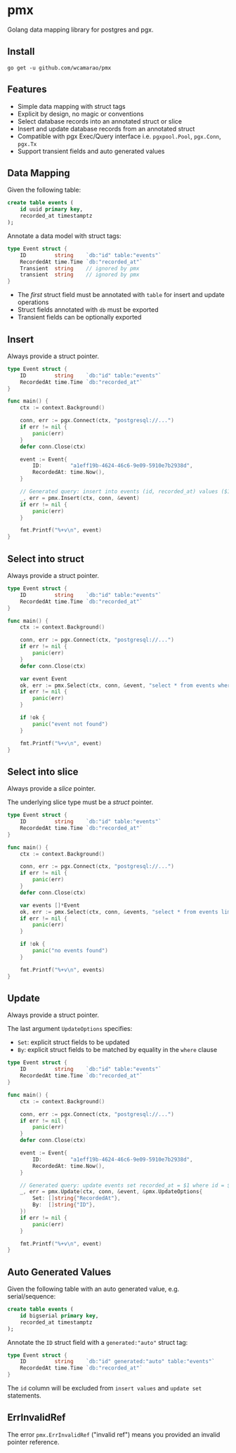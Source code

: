 # pmx

Golang data mapping library for postgres and pgx.

## Install

```
go get -u github.com/wcamarao/pmx
```

## Features

- Simple data mapping with struct tags
- Explicit by design, no magic or conventions
- Select database records into an annotated struct or slice
- Insert and update database records from an annotated struct
- Compatible with pgx Exec/Query interface i.e. `pgxpool.Pool`, `pgx.Conn`, `pgx.Tx`
- Support transient fields and auto generated values

## Data Mapping

Given the following table:

```sql
create table events (
    id uuid primary key,
    recorded_at timestamptz
);
```

Annotate a data model with struct tags:

```go
type Event struct {
    ID         string    `db:"id" table:"events"`
    RecordedAt time.Time `db:"recorded_at"`
    Transient  string    // ignored by pmx
    transient  string    // ignored by pmx
}
```

- The _first_ struct field must be annotated with `table` for insert and update operations
- Struct fields annotated with `db` must be exported
- Transient fields can be optionally exported

## Insert

Always provide a struct pointer.

```go
type Event struct {
    ID         string    `db:"id" table:"events"`
    RecordedAt time.Time `db:"recorded_at"`
}

func main() {
    ctx := context.Background()

    conn, err := pgx.Connect(ctx, "postgresql://...")
    if err != nil {
        panic(err)
    }
    defer conn.Close(ctx)

    event := Event{
        ID:         "a1eff19b-4624-46c6-9e09-5910e7b2938d",
        RecordedAt: time.Now(),
    }

    // Generated query: insert into events (id, recorded_at) values ($1, $2)
    _, err = pmx.Insert(ctx, conn, &event)
    if err != nil {
        panic(err)
    }

    fmt.Printf("%+v\n", event)
}
```

## Select into struct

Always provide a struct pointer.

```go
type Event struct {
    ID         string    `db:"id" table:"events"`
    RecordedAt time.Time `db:"recorded_at"`
}

func main() {
    ctx := context.Background()

    conn, err := pgx.Connect(ctx, "postgresql://...")
    if err != nil {
        panic(err)
    }
    defer conn.Close(ctx)

    var event Event
    ok, err := pmx.Select(ctx, conn, &event, "select * from events where id = $1", "a1eff19b-4624-46c6-9e09-5910e7b2938d")
    if err != nil {
        panic(err)
    }

    if !ok {
        panic("event not found")
    }

    fmt.Printf("%+v\n", event)
}
```

## Select into slice

Always provide a _slice_ pointer.

The underlying slice type must be a _struct_ pointer.

```go
type Event struct {
    ID         string    `db:"id" table:"events"`
    RecordedAt time.Time `db:"recorded_at"`
}

func main() {
    ctx := context.Background()

    conn, err := pgx.Connect(ctx, "postgresql://...")
    if err != nil {
        panic(err)
    }
    defer conn.Close(ctx)

    var events []*Event
    ok, err := pmx.Select(ctx, conn, &events, "select * from events limit 3")
    if err != nil {
        panic(err)
    }

    if !ok {
        panic("no events found")
    }

    fmt.Printf("%+v\n", events)
}
```

## Update

Always provide a struct pointer.

The last argument `UpdateOptions` specifies:

- `Set`: explicit struct fields to be updated
- `By`: explicit struct fields to be matched by equality in the `where` clause

```go
type Event struct {
    ID         string    `db:"id" table:"events"`
    RecordedAt time.Time `db:"recorded_at"`
}

func main() {
    ctx := context.Background()

    conn, err := pgx.Connect(ctx, "postgresql://...")
    if err != nil {
        panic(err)
    }
    defer conn.Close(ctx)

    event := Event{
        ID:         "a1eff19b-4624-46c6-9e09-5910e7b2938d",
        RecordedAt: time.Now(),
    }

    // Generated query: update events set recorded_at = $1 where id = $2
    _, err = pmx.Update(ctx, conn, &event, &pmx.UpdateOptions{
        Set: []string{"RecordedAt"},
        By:  []string{"ID"},
    })
    if err != nil {
        panic(err)
    }

    fmt.Printf("%+v\n", event)
}
```

## Auto Generated Values

Given the following table with an auto generated value, e.g. serial/sequence:

```sql
create table events (
    id bigserial primary key,
    recorded_at timestamptz
);
```

Annotate the `ID` struct field with a `generated:"auto"` struct tag:

```go
type Event struct {
    ID         string    `db:"id" generated:"auto" table:"events"`
    RecordedAt time.Time `db:"recorded_at"`
}
```

The `id` column will be excluded from `insert values` and `update set` statements.

## ErrInvalidRef

The error `pmx.ErrInvalidRef` ("invalid ref") means you provided an invalid pointer reference.
